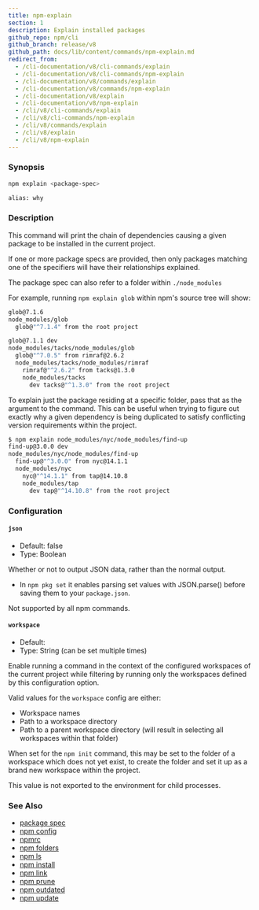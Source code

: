 ```yaml
---
title: npm-explain
section: 1
description: Explain installed packages
github_repo: npm/cli
github_branch: release/v8
github_path: docs/lib/content/commands/npm-explain.md
redirect_from:
  - /cli-documentation/v8/cli-commands/explain
  - /cli-documentation/v8/cli-commands/npm-explain
  - /cli-documentation/v8/commands/explain
  - /cli-documentation/v8/commands/npm-explain
  - /cli-documentation/v8/explain
  - /cli-documentation/v8/npm-explain
  - /cli/v8/cli-commands/explain
  - /cli/v8/cli-commands/npm-explain
  - /cli/v8/commands/explain
  - /cli/v8/explain
  - /cli/v8/npm-explain
---
```


### Synopsis

```bash
npm explain <package-spec>

alias: why
```

### Description

This command will print the chain of dependencies causing a given package to be installed in the current project.

If one or more package specs are provided, then only packages matching one of the specifiers will have their relationships explained.

The package spec can also refer to a folder within `./node_modules`

For example, running `npm explain glob` within npm's source tree will show:

```bash
glob@7.1.6
node_modules/glob
  glob@"^7.1.4" from the root project

glob@7.1.1 dev
node_modules/tacks/node_modules/glob
  glob@"^7.0.5" from rimraf@2.6.2
  node_modules/tacks/node_modules/rimraf
    rimraf@"^2.6.2" from tacks@1.3.0
    node_modules/tacks
      dev tacks@"^1.3.0" from the root project
```

To explain just the package residing at a specific folder, pass that as the argument to the command. This can be useful when trying to figure out exactly why a given dependency is being duplicated to satisfy conflicting version requirements within the project.

```bash
$ npm explain node_modules/nyc/node_modules/find-up
find-up@3.0.0 dev
node_modules/nyc/node_modules/find-up
  find-up@"^3.0.0" from nyc@14.1.1
  node_modules/nyc
    nyc@"^14.1.1" from tap@14.10.8
    node_modules/tap
      dev tap@"^14.10.8" from the root project
```

### Configuration

#### `json`

- Default: false
- Type: Boolean

Whether or not to output JSON data, rather than the normal output.

- In `npm pkg set` it enables parsing set values with JSON.parse() before saving them to your `package.json`.

Not supported by all npm commands.

#### `workspace`

- Default:
- Type: String (can be set multiple times)

Enable running a command in the context of the configured workspaces of the current project while filtering by running only the workspaces defined by this configuration option.

Valid values for the `workspace` config are either:

- Workspace names
- Path to a workspace directory
- Path to a parent workspace directory (will result in selecting all workspaces within that folder)

When set for the `npm init` command, this may be set to the folder of a workspace which does not yet exist, to create the folder and set it up as a brand new workspace within the project.

This value is not exported to the environment for child processes.

### See Also

- [package spec](/cli/v8/using-npm/package-spec)
- [npm config](/cli/v8/commands/npm-config)
- [npmrc](/cli/v8/configuring-npm/npmrc)
- [npm folders](/cli/v8/configuring-npm/folders)
- [npm ls](/cli/v8/commands/npm-ls)
- [npm install](/cli/v8/commands/npm-install)
- [npm link](/cli/v8/commands/npm-link)
- [npm prune](/cli/v8/commands/npm-prune)
- [npm outdated](/cli/v8/commands/npm-outdated)
- [npm update](/cli/v8/commands/npm-update)

